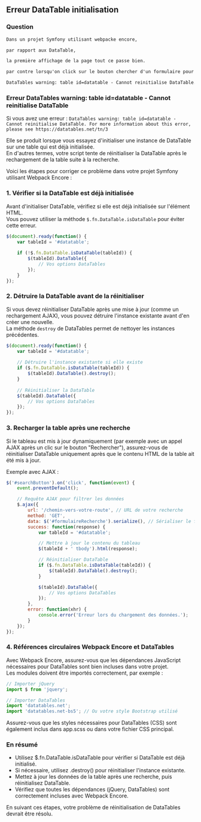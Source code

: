 ## Erreur DataTable initialisation

### Question

```txt
Dans un projet Symfony utilisant webpacke encore,

par rapport aux DataTable, 

la première affichage de la page tout ce passe bien.

par contre lorsqu'on click sur le bouton chercher d'un formulaire pour filtrer un tableau, larche se recharge et il retourne cette erreur dans une popup :

DataTables warning: table id=datatable - Cannot reinitialise DataTable. For more information about this error, please see https://datatables.net/tn/3
```

### Erreur DataTables warning: table id=datatable - Cannot reinitialise DataTable

Si vous avez une erreur : 
`DataTables warning: table id=datatable - Cannot reinitialise DataTable. For more information about this error, please see https://datatables.net/tn/3` 

Elle se produit lorsque vous essayez d'initialiser une instance de DataTable sur une table qui est déjà initialisée. <br>
En d'autres termes, votre script tente de réinitialiser la DataTable après le rechargement de la table suite à la recherche.

Voici les étapes pour corriger ce problème dans votre projet Symfony utilisant Webpack Encore :

### 1. Vérifier si la DataTable est déjà initialisée

Avant d'initialiser DataTable, vérifiez si elle est déjà initialisée sur l'élément HTML.<br>
Vous pouvez utiliser la méthode `$.fn.DataTable.isDataTable` pour éviter cette erreur.

```js
$(document).ready(function() {
    var tableId = '#datatable';
    
    if (!$.fn.DataTable.isDataTable(tableId)) {
        $(tableId).DataTable({
            // Vos options DataTables
        });
    }
});
```

### 2. Détruire la DataTable avant de la réinitialiser

Si vous devez réinitialiser DataTable après une mise à jour (comme un rechargement AJAX), vous pouvez détruire l'instance existante avant d'en créer une nouvelle. <br>
La méthode `destroy` de DataTables permet de nettoyer les instances précédentes.

```js
$(document).ready(function() {
    var tableId = '#datatable';
    
    // Détruire l'instance existante si elle existe
    if ($.fn.DataTable.isDataTable(tableId)) {
        $(tableId).DataTable().destroy();
    }
    
    // Réinitialiser la DataTable
    $(tableId).DataTable({
        // Vos options DataTables
    });
});
```

### 3. Recharger la table après une recherche

Si le tableau est mis à jour dynamiquement (par exemple avec un appel AJAX après un clic sur le bouton "Rechercher"), assurez-vous de réinitialiser DataTable uniquement après que le contenu HTML de la table ait été mis à jour.

Exemple avec AJAX :

```js
$('#searchButton').on('click', function(event) {
    event.preventDefault();

    // Requête AJAX pour filtrer les données
    $.ajax({
        url: '/chemin-vers-votre-route', // URL de votre recherche
        method: 'GET',
        data: $('#formulaireRecherche').serialize(), // Sérialiser le formulaire
        success: function(response) {
            var tableId = '#datatable';

            // Mettre à jour le contenu du tableau
            $(tableId + ' tbody').html(response);

            // Réinitialiser DataTable
            if ($.fn.DataTable.isDataTable(tableId)) {
                $(tableId).DataTable().destroy();
            }

            $(tableId).DataTable({
                // Vos options DataTables
            });
        },
        error: function(xhr) {
            console.error('Erreur lors du chargement des données.');
        }
    });
});
```

### 4. Références circulaires Webpack Encore et DataTables

Avec Webpack Encore, assurez-vous que les dépendances JavaScript nécessaires pour DataTables sont bien incluses dans votre projet. <br>
Les modules doivent être importés correctement, par exemple :

```js
// Importer jQuery
import $ from 'jquery';

// Importer DataTables
import 'datatables.net';
import 'datatables.net-bs5'; // Ou votre style Bootstrap utilisé
```

Assurez-vous que les styles nécessaires pour DataTables (CSS) sont également inclus dans app.scss ou dans votre fichier CSS principal.

### En résumé

- Utilisez $.fn.DataTable.isDataTable pour vérifier si DataTable est déjà initialisé.
- Si nécessaire, utilisez .destroy() pour réinitialiser l'instance existante.
- Mettez à jour les données de la table après une recherche, puis réinitialisez DataTable.
- Vérifiez que toutes les dépendances (jQuery, DataTables) sont correctement incluses avec Webpack Encore.

En suivant ces étapes, votre problème de réinitialisation de DataTables devrait être résolu.